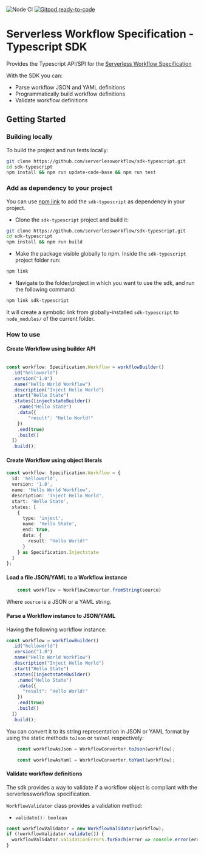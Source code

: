 ![Node CI](https://github.com/serverlessworkflow/sdk-typescript/workflows/Node%20CI/badge.svg) [![Gitpod ready-to-code](https://img.shields.io/badge/Gitpod-ready--to--code-blue?logo=gitpod)](https://gitpod.io/#https://github.com/serverlessworkflow/sdk-typescript)

# Serverless Workflow Specification - Typescript SDK

Provides the Typescript API/SPI for the [Serverless Workflow Specification](https://github.com/serverlessworkflow/specification)

With the SDK you can:
* Parse workflow JSON and YAML definitions
* Programmatically build workflow definitions
* Validate workflow definitions


## Getting Started

### Building locally

To build the project and run tests locally:

```sh
git clone https://github.com/serverlessworkflow/sdk-typescript.git
cd sdk-typescript
npm install && npm run update-code-base && npm run test
```


### Add as dependency to your project
You can use [npm link](https://docs.npmjs.com/cli/v7/commands/npm-link) to add the `sdk-typescript` 
as dependency in your project.

- Clone the `sdk-typescript` project and build it:
```sh
git clone https://github.com/serverlessworkflow/sdk-typescript.git
cd sdk-typescript
npm install && npm run build
```

- Make the package visible globally to npm. Inside the `sdk-typescript` project folder run: 
```sh
npm link
```

- Navigate to the folder/project in which you want to use the sdk, and run the following command: 
```sh
npm link sdk-typescript
```

It will create a symbolic link from globally-installed `sdk-typescript` to `node_modules/` of the current folder.


### How to use

#### Create Workflow using builder API

```typescript

const workflow: Specification.Workflow = workflowBuilder()
  .id("helloworld")
  .version("1.0")
  .name("Hello World Workflow")
  .description("Inject Hello World")
  .start("Hello State")
  .states([injectstateBuilder()
    .name("Hello State")
    .data({
        "result": "Hello World!"
    })
    .end(true)
    .build()
  ])
  .build();
```


#### Create Workflow using object literals

```typescript
const workflow: Specification.Workflow = {
  id: 'helloworld',
  version: '1.0',
  name: 'Hello World Workflow',
  description: 'Inject Hello World',
  start: 'Hello State',
  states: [
    {
      type: 'inject',
      name: 'Hello State',
      end: true,
      data: {
        result: "Hello World!"
      }
    } as Specification.Injectstate
  ]
};
```


#### Load a file JSON/YAML to a Workflow instance

```typescript
    const workflow = WorkflowConverter.fromString(source)
```
Where `source` is a JSON or a YAML string.


#### Parse a Workflow instance to JSON/YAML

Having the following workflow instance:

```typescript
const workflow = workflowBuilder()
  .id("helloworld")
  .version("1.0")
  .name("Hello World Workflow")
  .description("Inject Hello World")
  .start("Hello State")
  .states([injectstateBuilder()
    .name("Hello State")
    .data({
      "result": "Hello World!"
    })
    .end(true)
    .build()
  ])
  .build();
```

You can convert it to its string representation in JSON or YAML format 
by using the static methods `toJson` or `toYaml` respectively:

```typescript
    const workflowAsJson = WorkflowConverter.toJson(workflow);
```

```typescript
    const workflowAsYaml = WorkflowConverter.toYaml(workflow);
```


#### Validate workflow definitions

The sdk provides a way to validate if a workflow object is compliant with the serverlessworkflow specification.

`WorkflowValidator` class provides a validation method: 

- `validate(): boolean`

```typescript
const workflowValidator = new WorkflowValidator(workflow);
if (!workflowValidator.validate()) {
  workflowValidator.validationErrors.forEach(error => console.error(error.message));
}
```
